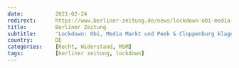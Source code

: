 ```yaml
---
date:          2021-02-24
redirect:      https://www.berliner-zeitung.de/news/lockdown-obi-media-markt-und-peek-cloppenburg-klagen-gegen-schliessungen-li.142000
title:         Berliner Zeitung
subtitle:      'Lockdown: Obi, Media Markt und Peek & Cloppenburg klagen gegen Schließungen'
country:       DE
categories:    [Recht, Widerstand, MSM]
tags:          [berliner zeitung, lockdown]
---
```

